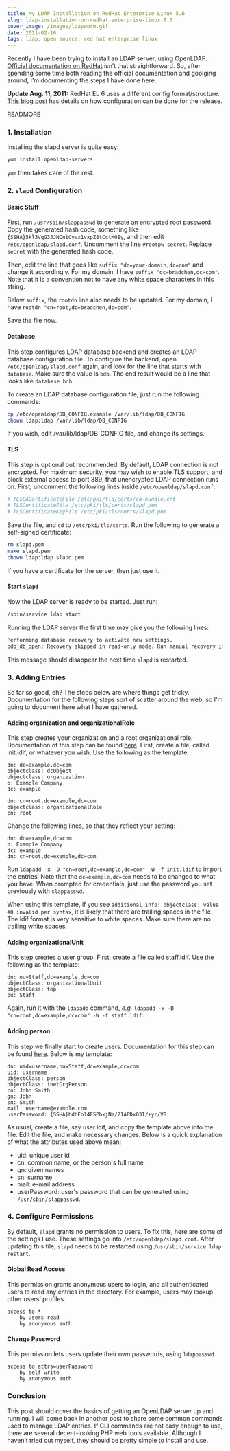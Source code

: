 ```yaml
---
title: My LDAP Installation on RedHat Enterprise Linux 5.6
slug: ldap-installation-on-redhat-enterprise-linux-5.6
cover_image: /images/ldapworm.gif
date: 2011-02-16
tags: ldap, open source, red hat enterprise linux
---
```

Recently I have been trying to install an LDAP server, using OpenLDAP.
[Official documentation on RedHat](http://docs.redhat.com/docs/en-US/Red_Hat_Enterprise_Linux/5/html/Deployment_Guide/ch-ldap.html)
isn’t that straightforward. So, after spending some time both reading the
official documentation and goolging around, I'm documenting the steps I have
done here.

**Update Aug. 11, 2011:** RedHat EL 6 uses a different config format/structure.
[This blog post](http://www.salsaunited.net/blog/?p=74) has details on how
configuration can be done for the release.

READMORE

### 1. Installation

Installing the slapd server is quite easy:

``` bash
yum install openldap-servers
```

`yum` then takes care of the rest.

### 2. `slapd` Configuration

#### Basic Stuff

First, run `/usr/sbin/slappasswd` to generate an encrypted root password. Copy
the generated hash code, something like `{SSHA}5kl3VqG3JJNCniCyvx1vxpZ8tCctM0Ey`,
and then edit `/etc/openldap/slapd.conf`. Uncomment the line `#rootpw secret`.
Replace `secret` with the generated hash code.

Then, edit the line that goes like `suffix "dc=your-domain,dc=com"` and change
it accordingly. For my domain, I have `suffix "dc=bradchen,dc=com"`. Note that
it is a convention not to have any white space characters in this string.

Below `suffix`, the `rootdn` line also needs to be updated. For my domain, I
have `rootdn "cn=root,dc=bradchen,dc=com"`.

Save the file now.

#### Database

This step configures LDAP database backend and creates an LDAP database
configuration file. To configure the backend, open `/etc/openldap/slapd.conf`
again, and look for the line that starts with `database`. Make sure the value is
`bdb`. The end result would be a line that looks like `database bdb`.

To create an LDAP database configuration file, just run the following commands:

``` bash
cp /etc/openldap/DB_CONFIG.example /var/lib/ldap/DB_CONFIG
chown ldap:ldap /var/lib/ldap/DB_CONFIG
```

If you wish, edit /var/lib/ldap/DB_CONFIG file, and change its settings.

#### TLS

This step is optional but recommended. By default, LDAP connection is not
encrypted. For maximum security, you may wish to enable TLS support, and block
external access to port 389, that unencrypted LDAP connection runs on. First,
uncomment the following lines inside `/etc/openldap/slapd.conf`:

``` bash
# TLSCACertificateFile /etc/pki/tls/certs/ca-bundle.crt
# TLSCertificateFile /etc/pki/tls/certs/slapd.pem
# TLSCertificateKeyFile /etc/pki/tls/certs/slapd.pem
```

Save the file, and `cd` to `/etc/pki/tls/certs`.  Run the following to generate
a self-signed certificate:

``` bash
rm slapd.pem
make slapd.pem
chown ldap:ldap slapd.pem
```

If you have a certificate for the server, then just use it.

#### Start <code>slapd</code>

Now the LDAP server is ready to be started. Just run:

``` bash
/sbin/service ldap start
```

Running the LDAP server the first time may give you the following lines:

``` bash
Performing database recovery to activate new settings.
bdb_db_open: Recovery skipped in read-only mode. Run manual recovery if errors are encountered.
```

This message should disappear the next time `slapd` is restarted.

### 3. Adding Entries

So far so good, eh? The steps below are where things get tricky. Documentation
for the following steps sort of scatter around the web, so I'm going to document
here what I have gathered.

#### Adding organization and organizationalRole

This step creates your organization and a root organizational role.
Documentation of this step can be found [here](http://www.openldap.org/doc/admin24/quickstart.html).
First, create a file, called init.ldif, or whatever you wish. Use the following as the template:

```
dn: dc=example,dc=com
objectclass: dcObject
objectclass: organization
o: Example Company
dc: example

dn: cn=root,dc=example,dc=com
objectclass: organizationalRole
cn: root
```

Change the following lines, so that they reflect your setting:

```
dn: dc=example,dc=com
o: Example Company
dc: example
dn: cn=root,dc=example,dc=com
```

Run `ldapadd -x -D "cn=root,dc=example,dc=com" -W -f init.ldif` to import the
entries. Note that the `dc=example,dc=com` needs to be changed to what you have.
When prompted for credentials, just use the password you set previously with
`slappasswd`.

When using this template, if you see `additional info: objectclass: value #0
invalid per syntax`, it is likely that there are trailing spaces in the file.
The ldif format is very sensitive to white spaces. Make sure there are no
trailing white spaces.

#### Adding organizationalUnit

This step creates a user group. First, create a file called staff.ldif. Use the
following as the template:

```
dn: ou=Staff,dc=example,dc=com
objectClass: organizationalUnit
objectClass: top
ou: Staff
```

Again, run it with the `ldapadd` command, *e.g.*
`ldapadd -x -D "cn=root,dc=example,dc=com" -W -f staff.ldif`.

#### Adding person

This step we finally start to create users. Documentation for this step can be
found [here](http://www.openldap.org/doc/admin24/access-control.html). Below is
my template:

```
dn: uid=username,ou=Staff,dc=example,dc=com
uid: username
objectClass: person
objectClass: inetOrgPerson
cn: John Smith
gn: John
sn: Smith
mail: username@example.com
userPassword: {SSHA}hdhEo14FSPbxjNm/21APDxQ3I/+yr/VB
```

As usual, create a file, say user.ldif, and copy the template above into the
file. Edit the file, and make necessary changes. Below is a quick explanation of
what the attributes used above mean:

* uid: unique user id
* cn: common name, or the person's full name
* gn: given names
* sn: surname
* mail: e-mail address
* userPassword: user's password that can be generated using <code>/usr/sbin/slappasswd</code>.

### 4. Configure Permissions

By default, `slapd` grants no permission to users. To fix this, here are some of
the settings I use. These settings go into `/etc/openldap/slapd.conf`. After
updating this file, `slapd` needs to be restarted using `/usr/sbin/service ldap
restart`.

#### Global Read Access

This permission grants anonymous users to login, and all authenticated users to
read any entries in the directory. For example, users may lookup other users’
profiles.

```
access to *
    by users read
    by anonymous auth
```

#### Change Password

This permission lets users update their own passwords, using `ldappasswd`.

```
access to attrs=userPassword
    by self write
    by anonymous auth
```

### Conclusion

This post should cover the basics of getting an OpenLDAP server up and running.
I will come back in another post to share some common commands used to manage
LDAP entries. If CLI commands are not easy enough to use, there are several
decent-looking PHP web tools available. Although I haven’t tried out myself,
they should be pretty simple to install and use.

